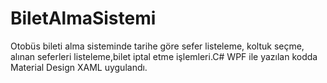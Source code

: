 # BiletAlmaSistemi
Otobüs bileti alma sisteminde tarihe göre sefer listeleme, koltuk seçme, alınan seferleri listeleme,bilet iptal etme işlemleri.C# WPF ile yazılan kodda Material Design XAML uygulandı. 
